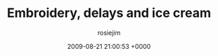 ---
blog: travel
date: 2009-08-21 21:00:53 +0000
title: "Embroidery, delays and ice cream"
author: rosiejim
permalink: /china-2009/shanghai/embroidery-delays-and-ice-cream.markd/
---